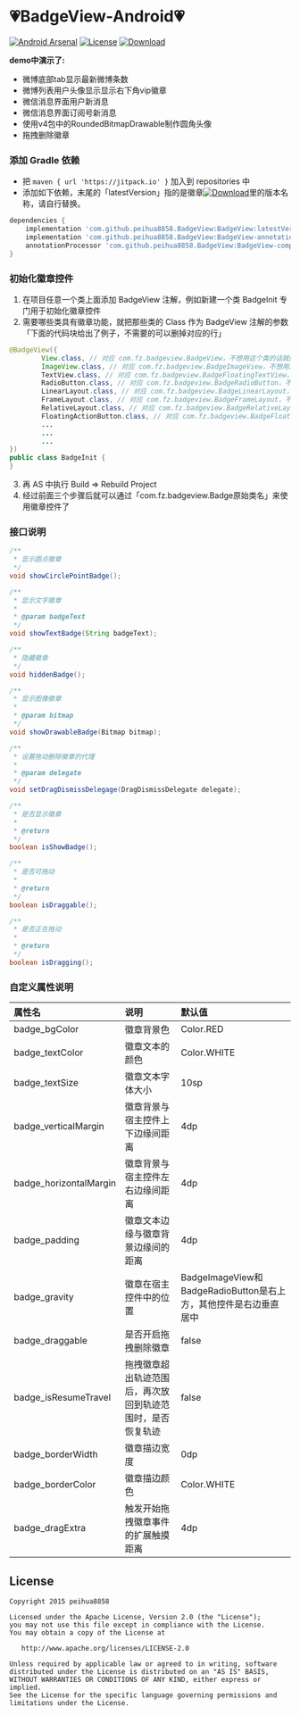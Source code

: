 :heartpulse:BadgeView-Android:heartpulse:
============

[![Android Arsenal](https://img.shields.io/badge/Android%20Arsenal-BadgeView-brightgreen.svg?style=flat)](http://android-arsenal.com/details/1/2106)
[![License](https://img.shields.io/badge/license-Apache%202-green.svg)](https://www.apache.org/licenses/LICENSE-2.0)
[![Download](https://jitpack.io/v/peihua8858/BadgeView.svg)](https://jitpack.io/#peihua8858/BadgeView)

**demo中演示了:**
* 微博底部tab显示最新微博条数
* 微博列表用户头像显示显示右下角vip徽章
* 微信消息界面用户新消息
* 微信消息界面订阅号新消息
* 使用v4包中的RoundedBitmapDrawable制作圆角头像
* 拖拽删除徽章

<!-- ### 爆炸效果参考的 [ExplosionField](https://github.com/tyrantgit/ExplosionField) 改成了只有一个View的情况,只刷新徽章附近的区域-->

<!-- ### 效果图->
<!-- ![badgeview](https://cloud.githubusercontent.com/assets/8949716/17483429/8f5ab3aa-5db8-11e6-808c-6033f5d5c4ec.gif)-->

### 添加 Gradle 依赖

* 把 `maven { url 'https://jitpack.io' }` 加入到 repositories 中
* 添加如下依赖，末尾的「latestVersion」指的是徽章[![Download](https://jitpack.io/v/peihua8858/BadgeView.svg)](https://jitpack.io/#peihua8858/BadgeView)里的版本名称，请自行替换。

```groovy
dependencies {
    implementation 'com.github.peihua8858.BadgeView:BadgeView:latestVersion'
    implementation 'com.github.peihua8858.BadgeView:BadgeView-annotation:latestVersion'
    annotationProcessor 'com.github.peihua8858.BadgeView:BadgeView-compiler:latestVersion'
}
```

### 初始化徽章控件

1. 在项目任意一个类上面添加 BadgeView 注解，例如新建一个类 BadgeInit 专门用于初始化徽章控件
2. 需要哪些类具有徽章功能，就把那些类的 Class 作为 BadgeView 注解的参数「下面的代码块给出了例子，不需要的可以删掉对应的行」
```Java
@BadgeView({
        View.class, // 对应 com.fz.badgeview.BadgeView，不想用这个类的话就删了这一行
        ImageView.class, // 对应 com.fz.badgeview.BadgeImageView，不想用这个类的话就删了这一行
        TextView.class, // 对应 com.fz.badgeview.BadgeFloatingTextView，不想用这个类的话就删了这一行
        RadioButton.class, // 对应 com.fz.badgeview.BadgeRadioButton，不想用这个类的话就删了这一行
        LinearLayout.class, // 对应 com.fz.badgeview.BadgeLinearLayout，不想用这个类的话就删了这一行
        FrameLayout.class, // 对应 com.fz.badgeview.BadgeFrameLayout，不想用这个类的话就删了这一行
        RelativeLayout.class, // 对应 com.fz.badgeview.BadgeRelativeLayout，不想用这个类的话就删了这一行
        FloatingActionButton.class, // 对应 com.fz.badgeview.BadgeFloatingActionButton，不想用这个类的话就删了这一行
        ...
        ...
        ...
})
public class BadgeInit {
}
```
3. 再 AS 中执行 Build => Rebuild Project
4. 经过前面三个步骤后就可以通过「com.fz.badgeview.Badge原始类名」来使用徽章控件了

### 接口说明

```java
/**
 * 显示圆点徽章
 */
void showCirclePointBadge();

/**
 * 显示文字徽章
 *
 * @param badgeText
 */
void showTextBadge(String badgeText);

/**
 * 隐藏徽章
 */
void hiddenBadge();

/**
 * 显示图像徽章
 *
 * @param bitmap
 */
void showDrawableBadge(Bitmap bitmap);

/**
 * 设置拖动删除徽章的代理
 *
 * @param delegate
 */
void setDragDismissDelegage(DragDismissDelegate delegate);

/**
 * 是否显示徽章
 *
 * @return
 */
boolean isShowBadge();

/**
 * 是否可拖动
 *
 * @return
 */
boolean isDraggable();

/**
 * 是否正在拖动
 *
 * @return
 */
boolean isDragging();
```

### 自定义属性说明

属性名 | 说明 | 默认值
:----------- | :----------- | :-----------
badge_bgColor         | 徽章背景色        | Color.RED
badge_textColor         | 徽章文本的颜色        | Color.WHITE
badge_textSize         | 徽章文本字体大小        | 10sp
badge_verticalMargin         | 徽章背景与宿主控件上下边缘间距离        | 4dp
badge_horizontalMargin         | 徽章背景与宿主控件左右边缘间距离        | 4dp
badge_padding         | 徽章文本边缘与徽章背景边缘间的距离        | 4dp
badge_gravity         | 徽章在宿主控件中的位置        | BadgeImageView和BadgeRadioButton是右上方，其他控件是右边垂直居中
badge_draggable         | 是否开启拖拽删除徽章        | false
badge_isResumeTravel         | 拖拽徽章超出轨迹范围后，再次放回到轨迹范围时，是否恢复轨迹        | false
badge_borderWidth         | 徽章描边宽度        | 0dp
badge_borderColor         | 徽章描边颜色        | Color.WHITE
badge_dragExtra         | 触发开始拖拽徽章事件的扩展触摸距离        | 4dp

## License

    Copyright 2015 peihua8858

    Licensed under the Apache License, Version 2.0 (the "License");
    you may not use this file except in compliance with the License.
    You may obtain a copy of the License at

       http://www.apache.org/licenses/LICENSE-2.0

    Unless required by applicable law or agreed to in writing, software
    distributed under the License is distributed on an "AS IS" BASIS,
    WITHOUT WARRANTIES OR CONDITIONS OF ANY KIND, either express or implied.
    See the License for the specific language governing permissions and
    limitations under the License.
